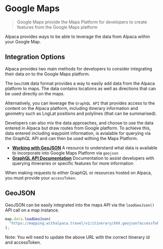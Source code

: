 [//]: # "Title: Google Maps"
[//]: # "Weight: 4"
[//]: # "Layout: 1-col"
[//]: # "TOC: false"

# Google Maps

> Google Maps provide the Maps Platform for developers to create features from
> the Google Maps platform

Alpaca provides ways to be able to leverage the data from Alpaca within your
Google Map.

## Integration Options

Alpaca provides two main methods for developers to consider integrating their
data on to the Google Maps platform.

The `GeoJSON` data format provides a way to easily add data from the Alpaca
platform to maps. The data contains locations as well as directions that can be
used directly on the maps.

Alternatively, you can leverage the `GraphQL API` that provides access to the
content on the Alpaca platform, including itinerary information and geometry
such as LngLat positions and polylines (that can be summarised).

Developers can also mix the data approaches, and choose to use the data entered
in Alpaca but draw routes from Google platform. To achieve this, data entered
including waypoint information, is avialable for querying via the GraphQL API
and can then be used withing the Maps Platform.

- **[Working with GeoJSON](/topics/itinerary/Working%20with%20GeoJSON%20and%20Vector%20Tiles/README.md)**
  A resource to understand what data is available to incorporate into Google
  Maps Platform via `geojson`
- **[GraphQL API Documentation](https://github.com/AlpacaTravel/graphql-docs)**
  Documentation to assist developers with querying itineraries or specific
  features for more information

When making requests to either GraphQL or resources hosted on Alpaca, you must
provide your `accessToken`.

## GeoJSON

GeoJSON can be easily integrated into the maps API via the `loadGeoJson()` API
call on a map instance.

```javascript
map.data.loadGeoJson(
  "https://mapping.withalpaca.travel/v1/itinerary/XXX.geojson?accessToken=YOUR_ACCESS_TOKEN"
);
```

Note: You will need to update the above URL with the correct itinerary id and
accessToken.
